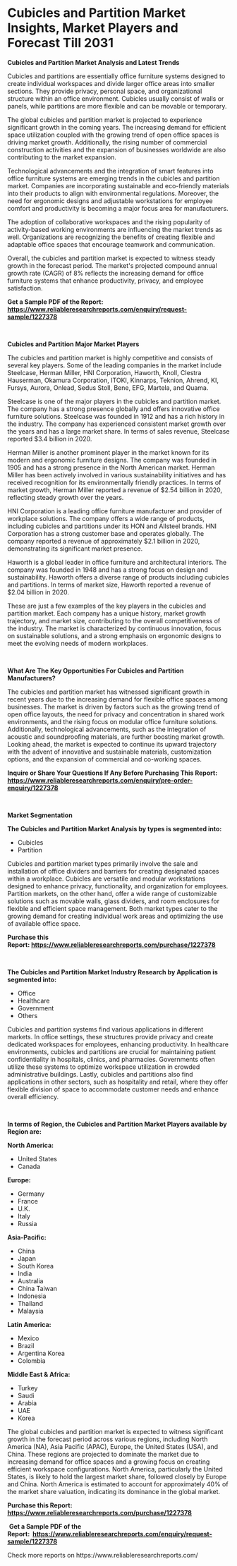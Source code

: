 <p><h1>Cubicles and Partition Market Insights, Market Players and Forecast Till 2031</h1></p><p><strong>Cubicles and Partition Market Analysis and Latest Trends</strong></p>
<p><p>Cubicles and partitions are essentially office furniture systems designed to create individual workspaces and divide larger office areas into smaller sections. They provide privacy, personal space, and organizational structure within an office environment. Cubicles usually consist of walls or panels, while partitions are more flexible and can be movable or temporary.</p><p>The global cubicles and partition market is projected to experience significant growth in the coming years. The increasing demand for efficient space utilization coupled with the growing trend of open office spaces is driving market growth. Additionally, the rising number of commercial construction activities and the expansion of businesses worldwide are also contributing to the market expansion.</p><p>Technological advancements and the integration of smart features into office furniture systems are emerging trends in the cubicles and partition market. Companies are incorporating sustainable and eco-friendly materials into their products to align with environmental regulations. Moreover, the need for ergonomic designs and adjustable workstations for employee comfort and productivity is becoming a major focus area for manufacturers.</p><p>The adoption of collaborative workspaces and the rising popularity of activity-based working environments are influencing the market trends as well. Organizations are recognizing the benefits of creating flexible and adaptable office spaces that encourage teamwork and communication.</p><p>Overall, the cubicles and partition market is expected to witness steady growth in the forecast period. The market's projected compound annual growth rate (CAGR) of 8% reflects the increasing demand for office furniture systems that enhance productivity, privacy, and employee satisfaction.</p></p>
<p><strong>Get a Sample PDF of the Report:&nbsp; <a href="https://www.reliableresearchreports.com/enquiry/request-sample/1227378">https://www.reliableresearchreports.com/enquiry/request-sample/1227378</a></strong></p>
<p>&nbsp;</p>
<p><strong>Cubicles and Partition Major Market Players</strong></p>
<p><p>The cubicles and partition market is highly competitive and consists of several key players. Some of the leading companies in the market include Steelcase, Herman Miller, HNI Corporation, Haworth, Knoll, Clestra Hauserman, Okamura Corporation, ITOKI, Kinnarps, Teknion, Ahrend, KI, Fursys, Aurora, Onlead, Sedus Stoll, Bene, EFG, Martela, and Quama.</p><p>Steelcase is one of the major players in the cubicles and partition market. The company has a strong presence globally and offers innovative office furniture solutions. Steelcase was founded in 1912 and has a rich history in the industry. The company has experienced consistent market growth over the years and has a large market share. In terms of sales revenue, Steelcase reported $3.4 billion in 2020.</p><p>Herman Miller is another prominent player in the market known for its modern and ergonomic furniture designs. The company was founded in 1905 and has a strong presence in the North American market. Herman Miller has been actively involved in various sustainability initiatives and has received recognition for its environmentally friendly practices. In terms of market growth, Herman Miller reported a revenue of $2.54 billion in 2020, reflecting steady growth over the years.</p><p>HNI Corporation is a leading office furniture manufacturer and provider of workplace solutions. The company offers a wide range of products, including cubicles and partitions under its HON and Allsteel brands. HNI Corporation has a strong customer base and operates globally. The company reported a revenue of approximately $2.1 billion in 2020, demonstrating its significant market presence.</p><p>Haworth is a global leader in office furniture and architectural interiors. The company was founded in 1948 and has a strong focus on design and sustainability. Haworth offers a diverse range of products including cubicles and partitions. In terms of market size, Haworth reported a revenue of $2.04 billion in 2020.</p><p>These are just a few examples of the key players in the cubicles and partition market. Each company has a unique history, market growth trajectory, and market size, contributing to the overall competitiveness of the industry. The market is characterized by continuous innovation, focus on sustainable solutions, and a strong emphasis on ergonomic designs to meet the evolving needs of modern workplaces.</p></p>
<p>&nbsp;</p>
<p><strong>What Are The Key Opportunities For Cubicles and Partition Manufacturers?</strong></p>
<p><p>The cubicles and partition market has witnessed significant growth in recent years due to the increasing demand for flexible office spaces among businesses. The market is driven by factors such as the growing trend of open office layouts, the need for privacy and concentration in shared work environments, and the rising focus on modular office furniture solutions. Additionally, technological advancements, such as the integration of acoustic and soundproofing materials, are further boosting market growth. Looking ahead, the market is expected to continue its upward trajectory with the advent of innovative and sustainable materials, customization options, and the expansion of commercial and co-working spaces.</p></p>
<p><strong>Inquire or Share Your Questions If Any Before Purchasing This Report: <a href="https://www.reliableresearchreports.com/enquiry/pre-order-enquiry/1227378">https://www.reliableresearchreports.com/enquiry/pre-order-enquiry/1227378</a></strong></p>
<p>&nbsp;</p>
<p><strong>Market Segmentation</strong></p>
<p><strong>The Cubicles and Partition Market Analysis by types is segmented into:</strong></p>
<p><ul><li>Cubicles</li><li>Partition</li></ul></p>
<p><p>Cubicles and partition market types primarily involve the sale and installation of office dividers and barriers for creating designated spaces within a workplace. Cubicles are versatile and modular workstations designed to enhance privacy, functionality, and organization for employees. Partition markets, on the other hand, offer a wide range of customizable solutions such as movable walls, glass dividers, and room enclosures for flexible and efficient space management. Both market types cater to the growing demand for creating individual work areas and optimizing the use of available office space.</p></p>
<p><strong>Purchase this Report:&nbsp;<a href="https://www.reliableresearchreports.com/purchase/1227378">https://www.reliableresearchreports.com/purchase/1227378</a></strong></p>
<p>&nbsp;</p>
<p><strong>The Cubicles and Partition Market Industry Research by Application is segmented into:</strong></p>
<p><ul><li>Office</li><li>Healthcare</li><li>Government</li><li>Others</li></ul></p>
<p><p>Cubicles and partition systems find various applications in different markets. In office settings, these structures provide privacy and create dedicated workspaces for employees, enhancing productivity. In healthcare environments, cubicles and partitions are crucial for maintaining patient confidentiality in hospitals, clinics, and pharmacies. Governments often utilize these systems to optimize workspace utilization in crowded administrative buildings. Lastly, cubicles and partitions also find applications in other sectors, such as hospitality and retail, where they offer flexible division of space to accommodate customer needs and enhance overall efficiency.</p></p>
<p>&nbsp;</p>
<p><strong>In terms of Region, the Cubicles and Partition Market Players available by Region are:</strong></p>
<p>
    <p> <strong> North America: </strong>
        <ul>
            <li>United States</li>
            <li>Canada</li>
        </ul>
        </p> 
    <p> <strong> Europe: </strong>
        <ul>
            <li>Germany</li>
            <li>France</li>
            <li>U.K.</li>
            <li>Italy</li>
            <li>Russia</li>
        </ul>
        </p> 
    <p> <strong> Asia-Pacific: </strong>
        <ul>
            <li>China</li>
            <li>Japan</li>
            <li>South Korea</li>
            <li>India</li>
            <li>Australia</li>
            <li>China Taiwan</li>
            <li>Indonesia</li>
            <li>Thailand</li>
            <li>Malaysia</li>
        </ul>
        </p> 
    <p> <strong> Latin America: </strong>
        <ul>
            <li>Mexico</li>
            <li>Brazil</li>
            <li>Argentina Korea</li>
            <li>Colombia</li>
        </ul>
        </p> 
    <p> <strong> Middle East & Africa: </strong>
        <ul>
            <li>Turkey</li>
            <li>Saudi</li>
            <li>Arabia</li>
            <li>UAE</li>
            <li>Korea</li>
        </ul>
    </p>
    </p>
<p><p>The global cubicles and partition market is expected to witness significant growth in the forecast period across various regions, including North America (NA), Asia Pacific (APAC), Europe, the United States (USA), and China. These regions are projected to dominate the market due to increasing demand for office spaces and a growing focus on creating efficient workspace configurations. North America, particularly the United States, is likely to hold the largest market share, followed closely by Europe and China. North America is estimated to account for approximately 40% of the market share valuation, indicating its dominance in the global market.</p></p>
<p><strong>Purchase this Report: <a href="https://www.reliableresearchreports.com/purchase/1227378">https://www.reliableresearchreports.com/purchase/1227378</a></strong></p>
<p>&nbsp;<strong>Get a Sample PDF of the Report:&nbsp;&nbsp;<a href="https://www.reliableresearchreports.com/enquiry/request-sample/1227378">https://www.reliableresearchreports.com/enquiry/request-sample/1227378</a></strong></p>
<p><strong></strong></p>
<p>Check more reports on https://www.reliableresearchreports.com/</p>